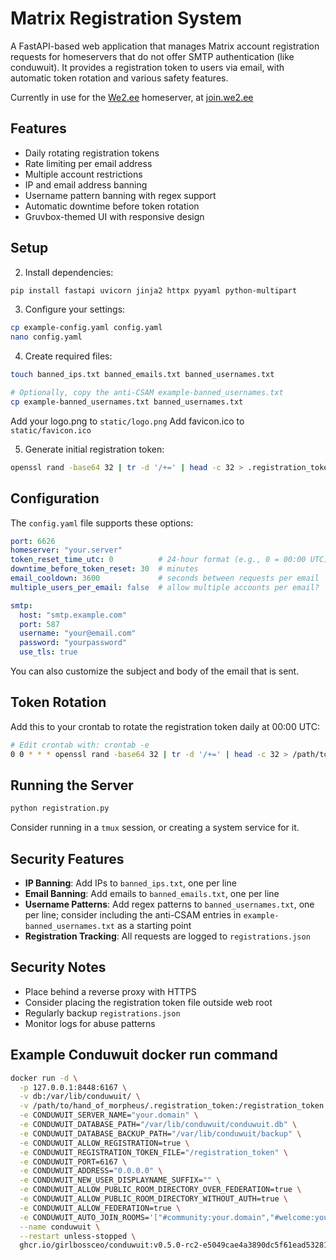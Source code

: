 # Matrix Registration System

A FastAPI-based web application that manages Matrix account registration requests for homeservers that do not offer SMTP authentication (like conduwuit). It provides a registration token to users via email, with automatic token rotation and various safety features.

Currently in use for the [We2.ee](https://we2.ee/about) homeserver, at [join.we2.ee](https://join.we2.ee)

## Features

- Daily rotating registration tokens
- Rate limiting per email address
- Multiple account restrictions
- IP and email address banning
- Username pattern banning with regex support
- Automatic downtime before token rotation
- Gruvbox-themed UI with responsive design

## Setup

2. Install dependencies:
```bash
pip install fastapi uvicorn jinja2 httpx pyyaml python-multipart
```

3. Configure your settings:
```bash
cp example-config.yaml config.yaml
nano config.yaml
```

4. Create required files:
```bash
touch banned_ips.txt banned_emails.txt banned_usernames.txt

# Optionally, copy the anti-CSAM example-banned_usernames.txt
cp example-banned_usernames.txt banned_usernames.txt
```

Add your logo.png to `static/logo.png`
Add favicon.ico to `static/favicon.ico`

5. Generate initial registration token:
```bash
openssl rand -base64 32 | tr -d '/+=' | head -c 32 > .registration_token
```

## Configuration

The `config.yaml` file supports these options:

```yaml
port: 6626
homeserver: "your.server"
token_reset_time_utc: 0          # 24-hour format (e.g., 0 = 00:00 UTC)
downtime_before_token_reset: 30  # minutes
email_cooldown: 3600             # seconds between requests per email
multiple_users_per_email: false  # allow multiple accounts per email?

smtp:
  host: "smtp.example.com"
  port: 587
  username: "your@email.com"
  password: "yourpassword"
  use_tls: true
```

You can also customize the subject and body of the email that is sent.

## Token Rotation

Add this to your crontab to rotate the registration token daily at 00:00 UTC:

```bash
# Edit crontab with: crontab -e
0 0 * * * openssl rand -base64 32 | tr -d '/+=' | head -c 32 > /path/to/hand_of_morpheus/.registration_token
```

## Running the Server

```bash
python registration.py
```

Consider running in a `tmux` session, or creating a system service for it.

## Security Features

- **IP Banning**: Add IPs to `banned_ips.txt`, one per line
- **Email Banning**: Add emails to `banned_emails.txt`, one per line
- **Username Patterns**: Add regex patterns to `banned_usernames.txt`, one per line; consider including the anti-CSAM entries in `example-banned_usernames.txt` as a starting point
- **Registration Tracking**: All requests are logged to `registrations.json`

## Security Notes

- Place behind a reverse proxy with HTTPS
- Consider placing the registration token file outside web root
- Regularly backup `registrations.json`
- Monitor logs for abuse patterns

## Example Conduwuit docker run command

```bash
docker run -d \
  -p 127.0.0.1:8448:6167 \
  -v db:/var/lib/conduwuit/ \
  -v /path/to/hand_of_morpheus/.registration_token:/registration_token:ro \
  -e CONDUWUIT_SERVER_NAME="your.domain" \
  -e CONDUWUIT_DATABASE_PATH="/var/lib/conduwuit/conduwuit.db" \
  -e CONDUWUIT_DATABASE_BACKUP_PATH="/var/lib/conduwuit/backup" \
  -e CONDUWUIT_ALLOW_REGISTRATION=true \
  -e CONDUWUIT_REGISTRATION_TOKEN_FILE="/registration_token" \
  -e CONDUWUIT_PORT=6167 \
  -e CONDUWUIT_ADDRESS="0.0.0.0" \
  -e CONDUWUIT_NEW_USER_DISPLAYNAME_SUFFIX="" \
  -e CONDUWUIT_ALLOW_PUBLIC_ROOM_DIRECTORY_OVER_FEDERATION=true \
  -e CONDUWUIT_ALLOW_PUBLIC_ROOM_DIRECTORY_WITHOUT_AUTH=true \
  -e CONDUWUIT_ALLOW_FEDERATION=true \
  -e CONDUWUIT_AUTO_JOIN_ROOMS='["#community:your.domain","#welcome:your.domain"]' \
  --name conduwuit \
  --restart unless-stopped \
  ghcr.io/girlbossceo/conduwuit:v0.5.0-rc2-e5049cae4a3890dc5f61ead53281f23b36bf4c97
  ```